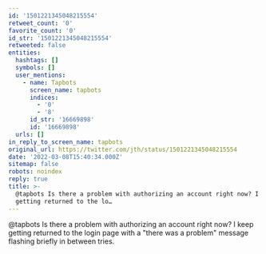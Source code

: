 ```yaml
---
id: '1501221345048215554'
retweet_count: '0'
favorite_count: '0'
id_str: '1501221345048215554'
retweeted: false
entities:
  hashtags: []
  symbols: []
  user_mentions:
    - name: Tapbots
      screen_name: tapbots
      indices:
        - '0'
        - '8'
      id_str: '16669898'
      id: '16669898'
  urls: []
in_reply_to_screen_name: tapbots
original_url: https://twitter.com/jth/status/1501221345048215554
date: '2022-03-08T15:40:34.000Z'
sitemap: false
robots: noindex
reply: true
title: >-
  @tapbots Is there a problem with authorizing an account right now? I keep
  getting returned to the lo…
---
```


@tapbots Is there a problem with authorizing an account right now? I keep getting returned to the login page with a "there was a problem" message flashing briefly in between tries.